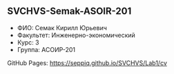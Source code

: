 ## SVCHVS-Semak-ASOIR-201
- ФИО: Семак Кирилл Юрьевич
- Факультет: Инженерно-экономический
- Курс: 3
- Группа: АСОИР-201

GitHub Pages: https://seppiq.github.io/SVCHVS/Lab1/cv
